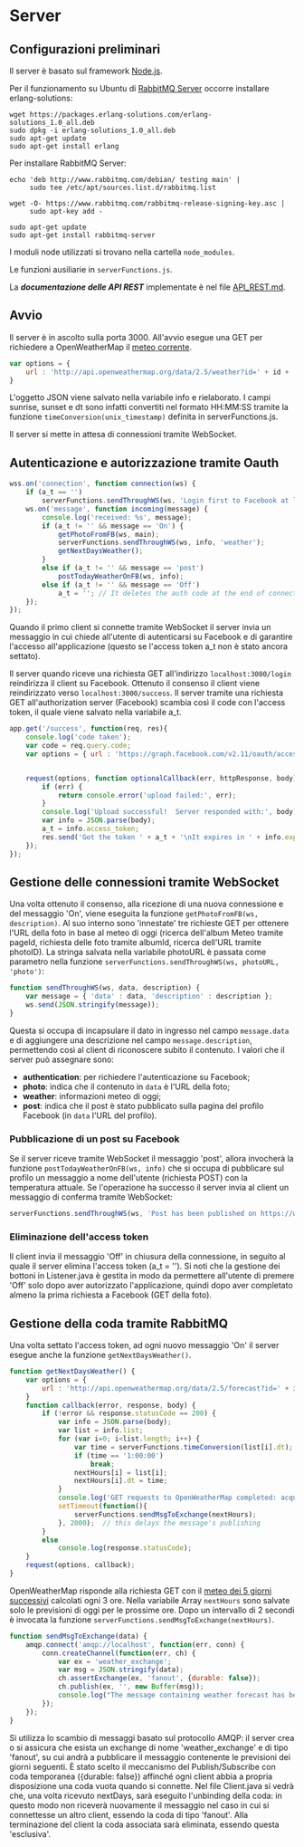 # Server

## Configurazioni preliminari
Il server è basato sul framework [Node.js](https://nodejs.org/it/download/).

Per il funzionamento su Ubuntu di [RabbitMQ Server](https://www.rabbitmq.com/install-debian.html) occorre installare erlang-solutions:
```
wget https://packages.erlang-solutions.com/erlang-solutions_1.0_all.deb
sudo dpkg -i erlang-solutions_1.0_all.deb
sudo apt-get update
sudo apt-get install erlang
```
Per installare RabbitMQ Server:
```
echo 'deb http://www.rabbitmq.com/debian/ testing main' |
     sudo tee /etc/apt/sources.list.d/rabbitmq.list

wget -O- https://www.rabbitmq.com/rabbitmq-release-signing-key.asc |
     sudo apt-key add -

sudo apt-get update
sudo apt-get install rabbitmq-server
```
I moduli node utilizzati si trovano nella cartella `node_modules`.

Le funzioni ausiliarie in `serverFunctions.js`.

La **_documentazione delle API REST_** implementate è nel file [API_REST.md](API_REST.md).

## Avvio ##

Il server è in ascolto sulla porta 3000.
All'avvio esegue una GET per richiedere a OpenWeatherMap il [meteo corrente](https://openweathermap.org/current).
```javascript
var options = {
	url : 'http://api.openweathermap.org/data/2.5/weather?id=' + id + '&units=metric&lang=it&appid=' + appid
}
```
L'oggetto JSON viene salvato nella variabile info e rielaborato. I campi sunrise, sunset e dt sono infatti convertiti nel formato HH:MM:SS tramite la funzione `timeConversion(unix_timestamp)` definita in serverFunctions.js.  

Il server si mette in attesa di connessioni tramite WebSocket.


## Autenticazione e autorizzazione tramite Oauth ##
```javascript
wss.on('connection', function connection(ws) {
	if (a_t == '')
		serverFunctions.sendThroughWS(ws, 'Login first to Facebook at localhost:3000/login', 'authentication');
	ws.on('message', function incoming(message) {
		console.log('received: %s', message);
		if (a_t != '' && message == 'On') {
			getPhotoFromFB(ws, main);
			serverFunctions.sendThroughWS(ws, info, 'weather');
			getNextDaysWeather();
		}
		else if (a_t != '' && message == 'post')
			postTodayWeatherOnFB(ws, info);
		else if (a_t != '' && message == 'Off')
			a_t = ''; // It deletes the auth code at the end of connection
	});	
});
```
Quando il primo client si connette tramite WebSocket il server invia un messaggio in cui chiede all'utente di autenticarsi su Facebook e di garantire l'accesso all'applicazione (questo se l'access token a_t non è stato ancora settato).

Il server quando riceve una richiesta GET all'indirizzo `localhost:3000/login` reindirizza il client su Facebook.
Ottenuto il consenso il client viene reindirizzato verso `localhost:3000/success`. Il server tramite una richiesta GET all'authorization server (Facebook) scambia così il code con l'access token, il quale viene salvato nella variabile a_t. 
```javascript
app.get('/success', function(req, res){
	console.log('code taken');
	var code = req.query.code;
	var options = { url : 'https://graph.facebook.com/v2.11/oauth/access_token?client_id=639398073115710&redirect_uri=http%3A%2F%2Flocalhost:3000%2Fsuccess&client_secret=7aa285d12c5b562e188b76431f31c2aa&code=' + code };


	request(options, function optionalCallback(err, httpResponse, body){
		if (err) {
			return console.error('upload failed:', err);
		}
		console.log('Upload successful!  Server responded with:', body);
		var info = JSON.parse(body);
		a_t = info.access_token;
		res.send('Got the token ' + a_t + '\nIt expires in ' + info.expires_in + ' seconds');
	});
});
``` 

## Gestione delle connessioni tramite WebSocket ## 
Una volta ottenuto il consenso, alla ricezione di una nuova connessione e del messaggio 'On', viene eseguita la funzione `getPhotoFromFB(ws, description)`. Al suo interno sono 'innestate' tre richieste GET per ottenere l'URL della foto in base al meteo di oggi (ricerca dell'album Meteo tramite pageId, richiesta delle foto tramite albumId, ricerca dell'URL tramite photoID). La stringa salvata nella variabile photoURL è passata come parametro nella funzione `serverFunctions.sendThroughWS(ws, photoURL, 'photo')`:

```javascript
function sendThroughWS(ws, data, description) {
	var message = { 'data' : data, 'description' : description };
	ws.send(JSON.stringify(message));
}
```

Questa si occupa di incapsulare il dato in ingresso nel campo `message.data` e di aggiungere una descrizione nel campo `message.description`, permettendo così al client di riconoscere subito il contenuto. I valori che il server può assegnare sono:
- **authentication**: per richiedere l'autenticazione su Facebook;
- **photo**: indica che il contenuto in `data` è l'URL della foto;
- **weather**: informazioni meteo di oggi;
- **post**: indica che il post è stato pubblicato sulla pagina del profilo Facebook (in `data` l'URL del profilo).

### Pubblicazione di un post su Facebook ###
Se il server riceve tramite WebSocket il messaggio 'post', allora invocherà la funzione `postTodayWeatherOnFB(ws, info)` che si occupa di pubblicare sul profilo un messaggio a nome dell'utente (richiesta POST) con la temperatura attuale. Se l'operazione ha successo il server invia al client un messaggio di conferma tramite WebSocket:

```javascript
serverFunctions.sendThroughWS(ws, 'Post has been published on https://www.facebook.com/me', 'post');
```

### Eliminazione dell'access token
Il client invia il messaggio 'Off' in chiusura della connessione, in seguito al quale il server elimina l'access token (a_t = ''). Si noti che la gestione dei bottoni in Listener.java è gestita in modo da permettere all'utente di premere 'Off' solo dopo aver autorizzato l'applicazione, quindi dopo aver completato almeno la prima richiesta a Facebook (GET della foto).

## Gestione della coda tramite RabbitMQ ##
Una volta settato l'access token, ad ogni nuovo messaggio 'On' il server esegue anche la funzione `getNextDaysWeather()`.
```javascript
function getNextDaysWeather() {
	var options = {
		url : 'http://api.openweathermap.org/data/2.5/forecast?id=' + id + '&units=metric&lang=it&appid=' + appid
	}
	function callback(error, response, body) {
		if (!error && response.statusCode == 200) {
			var info = JSON.parse(body);
			var list = info.list;
			for (var i=0; i<list.length; i++) {
				var time = serverFunctions.timeConversion(list[i].dt);
				if (time == '1:00:00')
					break;
				nextHours[i] = list[i];
				nextHours[i].dt = time;
			}
			console.log('GET requests to OpenWeatherMap completed: acquired all infos about today weather forecast');
			setTimeout(function(){
				serverFunctions.sendMsgToExchange(nextHours);
			}, 2000);  // this delays the message's publishing
		}
		else
			console.log(response.statusCode);
	}
	request(options, callback);
}
```
OpenWeatherMap risponde alla richiesta GET con il [meteo dei 5 giorni successivi](https://openweathermap.org/forecast5) calcolati ogni 3 ore. Nella variabile Array `nextHours` sono salvate solo le previsioni di oggi per le prossime ore. Dopo un intervallo di 2 secondi è invocata la funzione `serverFunctions.sendMsgToExchange(nextHours)`.

```javascript
function sendMsgToExchange(data) {
	amqp.connect('amqp://localhost', function(err, conn) {
		conn.createChannel(function(err, ch) {
			var ex = 'weather_exchange';
			var msg = JSON.stringify(data);
			ch.assertExchange(ex, 'fanout', {durable: false});
			ch.publish(ex, '', new Buffer(msg));
			console.log("The message containing weather forecast has been sent to the exchange");
		});
	});
}
```
Si utilizza lo scambio di messaggi basato sul protocollo AMQP: il server crea o si assicura che esista un exchange di nome 'weather_exchange' e di tipo 'fanout', su cui andrà a pubblicare il messaggio contenente le previsioni dei giorni seguenti.
È stato scelto il meccanismo del Publish/Subscribe con coda temporanea ({durable: false}) affinché ogni client abbia a propria disposizione una coda vuota quando si connette. Nel file Client.java si vedrà che, una volta ricevuto nextDays, sarà eseguito l'unbinding della coda: in questo modo non riceverà nuovamente il messaggio nel caso in cui si connettesse un altro client, essendo la coda di tipo 'fanout'.
Alla terminazione del client la coda associata sarà eliminata, essendo questa 'esclusiva'.
